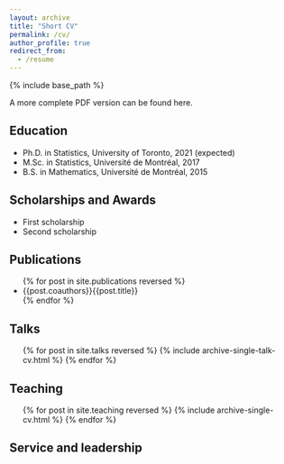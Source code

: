 ```yaml
---
layout: archive
title: "Short CV"
permalink: /cv/
author_profile: true
redirect_from:
  - /resume
---
```


{% include base_path %}

A more complete PDF version can be found here.

<h2>Education</h2>
  <ul>
    <li>Ph.D. in Statistics, University of Toronto, 2021 (expected)</li>
    <li>M.Sc. in Statistics, Université de Montréal, 2017</li>
    <li>B.S. in Mathematics, Université de Montréal, 2015</li>
  </ul>

<h2>Scholarships and Awards</h2>
  <ul>
    <li>First scholarship</li>
    <li>Second scholarship</li>
  </ul>

<h2>Publications</h2>
  <ul>{% for post in site.publications reversed %}
    <!-- {% include archive-single-cv.html %} -->
    <li>{{post.coauthors}}{{post.title}}</li>
  {% endfor %}</ul>

<h2>Talks</h2>
  <ul>{% for post in site.talks reversed %}
    {% include archive-single-talk-cv.html %}
  {% endfor %}</ul>

<h2>Teaching</h2>
  <ul>{% for post in site.teaching reversed %}
    {% include archive-single-cv.html %}
  {% endfor %}</ul>

<h2>Service and leadership</h2>
  

